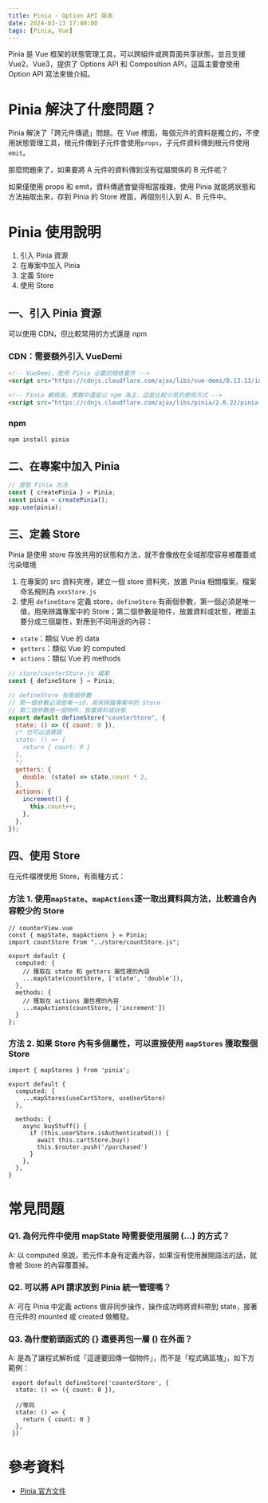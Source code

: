 ```yaml
---
title: Pinia - Option API 版本
date: 2024-03-13 17:40:00
tags: [Pinia, Vue]
---
```


Pinia 是 Vue 框架的狀態管理工具，可以跨組件或跨頁面共享狀態，並且支援 Vue2、Vue3，提供了 Options API 和 Composition API，這篇主要會使用 Option API 寫法來做介紹。

# Pinia 解決了什麼問題？

Pinia 解決了「跨元件傳遞」問題。在 Vue 裡面，每個元件的資料是獨立的，不使用狀態管理工具，根元件傳到子元件會使用`props`，子元件資料傳到根元件使用`emit`。

那麼問題來了，如果要將 A 元件的資料傳到沒有從屬關係的 B 元件呢？

如果僅使用 props 和 emit，資料傳遞會變得相當複雜，使用 Pinia 就能將狀態和方法抽取出來，存到 Pinia 的 Store 裡面，再個別引入到 A、B 元件中。

# Pinia 使用說明

1. 引入 Pinia 資源
2. 在專案中加入 Pinia
3. 定義 Store
4. 使用 Store

## 一、引入 Pinia 資源

可以使用 CDN，但比較常用的方式還是 npm

### CDN：需要額外引入 VueDemi

```html
<!-- VueDemi，使用 Pinia 必要的相依套件 -->
<script src="https://cdnjs.cloudflare.com/ajax/libs/vue-demi/0.13.11/index.iife.js"></script>

<!-- Pinia 網頁版，實戰中還是以 npm 為主，這是比較少見的使用方式 -->
<script src="https://cdnjs.cloudflare.com/ajax/libs/pinia/2.0.22/pinia.iife.js"></script>
```

### npm

```javascript=
npm install pinia
```

## 二、在專案中加入 Pinia

```javascript
// 提取 Pinia 方法
const { createPinia } = Pinia;
const pinia = createPinia();
app.use(pinia);
```

## 三、定義 Store

Pinia 是使用 store 存放共用的狀態和方法，就不會像放在全域那麼容易被覆蓋或污染環境

1. 在專案的 src 資料夾裡，建立一個 store 資料夾，放置 Pinia 相關檔案，檔案命名規則為 `xxxStore.js`
2. 使用 `defineStore` 定義 store，`defineStore` 有兩個參數，第一個必須是唯一值，用來辨識專案中的 Store；第二個參數是物件，放置資料或狀態，裡面主要分成三個屬性，對應到不同用途的內容：

- `state`：類似 Vue 的 data
- `getters`：類似 Vue 的 computed
- `actions`：類似 Vue 的 methods

```javascript
// store/counterStore.js 檔案
const { defineStore } = Pinia;

// defineStore 有兩個參數
// 第一個參數必須是唯一id，用來辨識專案中的 Store
// 第二個參數是一個物件，放置資料或狀態
export default defineStore("counterStore", {
  state: () => ({ count: 0 }),
  /* 也可以這樣寫
  state: () => {
    return { count: 0 }
  },
  */
  getters: {
    double: (state) => state.count * 2,
  },
  actions: {
    increment() {
      this.count++;
    },
  },
});
```

## 四、使用 Store

在元件檔裡使用 Store，有兩種方式：

### 方法 1. 使用`mapState`、`mapActions`逐一取出資料與方法，比較適合內容較少的 Store

```javascript=
// counterView.vue
const { mapState, mapActions } = Pinia;
import countStore from "../store/countStore.js";

export default {
  computed: {
    // 獲取在 state 和 getters 屬性裡的內容
    ...mapState(countStore, ['state', 'double']),
  },
  methods: {
    // 獲取在 actions 屬性裡的內容
    ...mapActions(countStore, ['increment'])
  }
};
```

### 方法 2. 如果 Store 內有多個屬性，可以直接使用 `mapStores` 獲取整個 Store

```javascript=
import { mapStores } from 'pinia';

export default {
  computed: {
    ...mapStores(useCartStore, useUserStore)
  },

  methods: {
    async buyStuff() {
      if (this.userStore.isAuthenticated()) {
        await this.cartStore.buy()
        this.$router.push('/purchased')
      }
    },
  },
}
```

# 常見問題

### Q1. 為何元件中使用 mapState 時需要使用展開 (...) 的方式？

A: 以 computed 來說，若元件本身有定義內容，如果沒有使用展開語法的話，就會被 Store 的內容覆蓋掉。

### Q2. 可以將 API 請求放到 Pinia 統一管理嗎？

A: 可在 Pinia 中定義 actions 做非同步操作，操作成功時將資料帶到 state，接著在元件的 mounted 或 created 做觸發。

### Q3. 為什麼箭頭函式的 {} 還要再包一層 () 在外面？

A: 是為了讓程式解析成「這邊要回傳一個物件」，而不是「程式碼區塊」，如下方範例：

```javascript=
 export default defineStore('counterStore', {
  state: () => ({ count: 0 }),

  //等同
  state: () => {
    return { count: 0 }
  },
 })
```

# 參考資料

- [Pinia 官方文件](https://pinia.vuejs.org/)
